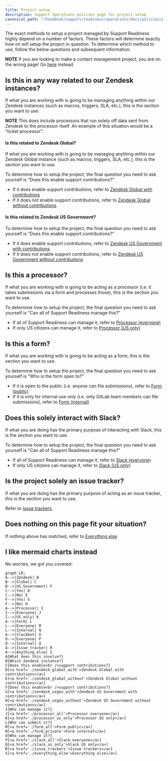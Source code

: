 ```yaml
---
title: Project setup
description: Support Operations policies page for project setup
canonical_path: "/handbook/support/readiness/operations/docs/policies/project_setup"
---
```


The exact methods to setup a project managed by Support Readiness highly depend
on a number of factors. These factors will determine exactly *how* on will setup
the project in question. To determine which method to use, follow the below
questions and subsequent information.

**NOTE** If you are looking to make a contact management project, you are on the
wrong page! Go [here](../../gitlab/contact_management_projects) instead.

## Is this in any way related to our Zendesk instances?

If what you are working with is going to be managing anything within our Zendesk
instances (such as macros, triggers, SLA, etc.), this is the section you want to
use.

**NOTE** This does include processors that run solely off data sent from Zendesk
to the processor itself. An example of this situation would be a "ticket
processor".

#### Is this related to Zendesk Global?

If what you are working with is going to be managing anything within our Zendesk
Global instance (such as macros, triggers, SLA, etc.), this is the section you
want to use.

To determine how to setup the project, the final question you need to ask
yourself is "Does this enable support contributions?"

- If it does enable support contributions, refer to
  [Zendesk Global with contributions](./zendesk_global_with)
- If it does not enable support contributions, refer to
  [Zendesk Global without contributions](./zendesk_global_without)

#### Is this related to Zendesk US Government?

To determine how to setup the project, the final question you need to ask
yourself is "Does this enable support contributions?"

- If it does enable support contributions, refer to
  [Zendesk US Government with contributions](./zendesk_usgov_with)
- If it does not enable support contributions, refer to
  [Zendesk US Government without contributions](./zendesk_usgov_without)

## Is this a processor?

If what you are working with is going to be acting as a processor (i.e. it takes
submissions via a form and processes those), this is the section you want to
use.

To determine how to setup the project, the final question you need to ask
yourself is "Can all of Support Readiness manage this?"

- If all of Support Readiness can manage it, refer to
  [Processor (everyone)](./processor_all)
- If only US citizens can manage it, refer to
  [Processor (US only)](./processor_us_only)

## Is this a form?

If what you are working with is going to be acting as a form, this is the
section you want to use.

To determine how to setup the project, the final question you need to ask
yourself is "Who is the form open to?"

- If it is open to the public (i.e. anyone can file submissions), refer to
  [Form (public)](./form_all)
- If it is only for internal use only (i.e. only GitLab team members can file
  submissions), refer to [Form (internal)](./form_private)

## Does this solely interact with Slack?

If what you are doing has the primary purpose of interacting with Slack, this is
the section you want to use.

To determine how to setup the project, the final question you need to ask
yourself is "Can all of Support Readiness manage this?"

- If all of Support Readiness can manage it, refer to
  [Slack (everyone)](./slack_all)
- If only US citizens can manage it, refer to [Slack (US only)](./slack_us_only)

## Is the project solely an issue tracker?

If what you are doing has the primary purpose of acting as an issue tracker,
this is the section you want to use.

Refer to [Issue trackers](./issue_trackers).

## Does nothing on this page fit your situation?

If nothing above has matched, refer to [Everything else](./everything_else)

## I like mermaid charts instead

No worries, we got you covered:

```mermaid
graph LR;
A-->|Zendesk| B
B-->|Global| C
B-->|US Government| F
C-->|Yes| D
C-->|No| E
F-->|Yes| G
F-->|No| H
A-->|Processor| I
I-->|Everyone| J
I-->|US only| K
A-->|Form| L
L-->|Everyone| M
L-->|Internal| N
A-->|Slackbot| O
O-->|Everyone| P
O-->|Internal| Q
A-->|Issue tracker| R
A-->|Anything else| S
A{What does this involve?}
B{Which Zendesk instance?}
C{Does this enable<br />support contributions?}
D[<a href='./zendesk_global_with'>Zendesk Global with contributions</a>]
E[<a href='./zendesk_global_without'>Zendesk Global without contributions</a>]
F{Does this enable<br />support contributions?}
G[<a href='./zendesk_usgov_with'>Zendesk US Government with contributions</a>]
H[<a href='./zendesk_usgov_without'>Zendesk US Government without contributions</a>]
I{Who can manage it?}
J[<a href='./processor_all'>Processor everyone</a>]
K[<a href='./processor_us_only'>Processor US only</a>]
L{Who can submit it?}
M[<a href='./form_all'>Form public</a>]
N[<a href='./form_private'>Form internal</a>]
O{Who can manage it?}
P[<a href='./slack_all'>Slack everyone</a>]
Q[<a href='./slack_us_only'>Slack US only</a>]
R[<a href='./issue_trackers'>Issue trackers</a>]
S[<a href='./everything_else'>Everything else</a>]
```
